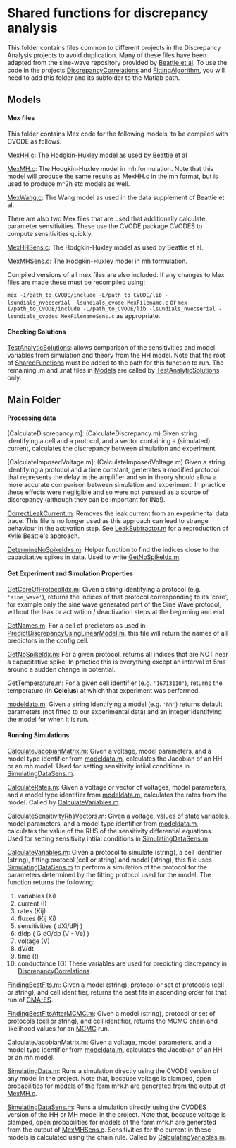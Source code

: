 # Shared functions for discrepancy analysis

This folder contains files common to different projects in the Discrepancy Analysis projects to avoid duplication. Many of these files have been adapted from the sine-wave repository provided by [Beattie et al](https://physoc.onlinelibrary.wiley.com/doi/abs/10.1113/JP275733). To use the code in the projects [DiscrepancyCorrelations](https://github.com/JohnWalmsley/DiscrepancyCorrelations) and [FittingAlgorithm](https://github.com/JohnWalmsley/FittingAlgorithm), you will need to add this folder and its subfolder to the Matlab path.

## Models


#### Mex files

This folder contains Mex code for the following models, to be compiled with CVODE as follows:

[MexHH.c](Models/MexHH.c): The Hodgkin-Huxley model as used by Beattie et al

[MexMH.c](Models/MexMH.c): The Hodgkin-Huxley model in mh formulation. Note that this model will produce the same results as MexHH.c in the mh format, but is used to produce m^2h etc models as well.

[MexWang.c](Models/MexWang.c): The Wang model as used in the data supplement of Beattie et al.

There are also two Mex files that are used that additionally calculate parameter sensitivities. These use the CVODE package CVODES to compute sensitivities quickly.

[MexHHSens.c](Models/MexHHSens.c): The Hodgkin-Huxley model as used by Beattie et al.

[MexMHSens.c](Models/MexMHSens.c): The Hodgkin-Huxley model in mh formulation.

Compiled versions of all mex files are also included. If any changes to Mex files are made these must be recompiled using:

`mex -I/path_to_CVODE/include -L/path_to_CVODE/lib -lsundials_nvecserial -lsundials_cvode MexFilename.c`
or
`mex -I/path_to_CVODE/include -L/path_to_CVODE/lib -lsundials_nvecserial -lsundials_cvodes MexFilenameSens.c`
as appropriate.


#### Checking Solutions

[TestAnalyticSolutions](Models/TestAnalyticSolutions.m): allows comparison of the sensitivities and model variables from simulation and theory from the HH model. Note that the root of [SharedFunctions](https://github.com/JohnWalmsley/SharedFunctions) must be added to the path for this function to run. The remaining .m and .mat files in [Models](Models/) are called by [TestAnalyticSolutions](Models/TestAnalyticSolutions.m) only.


## Main Folder

#### Processing data

[CalculateDiscrepancy.m]: (CalculateDiscrepancy.m) Given string identifying a cell and a protocol, and a vector containing a (simulated) current, calculates the discrepancy between simulation and experiment.

[CalculateImposedVoltage.m]: (CalculateImposedVoltage.m) Given a string identifying a protocol and a time constant, generates a modified protocol that represents the delay in the amplifier and so in theory should allow a more accurate comparison between simulation and experiment. In practice these effects were negligible and so were not pursued as a source of discrepancy (although they can  be important for INa!).

[CorrectLeakCurrent.m](CorrectLeakCurrent.m): Removes the leak current from an experimental data trace. This file is no longer used as this approach can lead to strange behaviour in the activation step. See [LeakSubtractor.m](https://github.com/JohnWalmsley/Kylie-Sine-Wave-Data/blob/master/LeakSubtractor.m) for a reproduction of Kylie Beattie's approach.

[DetermineNoSpikeIdxs.m](DetermineNoSpikeIdxs.m): Helper function to find the indices close to the capacitative spikes in data. Used to write [GetNoSpikeIdx.m](GetNoSpikeIdx.m).

#### Get Experiment and Simulation Properties

[GetCoreOfProtocolIdx.m](GetCoreOfProtocolIdx.m): Given a string identifying a protocol (e.g. `'sine_wave'`), returns the indices of that protocol corresponding to its 'core', for example only the sine wave generated part of the Sine Wave protocol, without the leak or activation / deactivation steps at the beginning and end.

[GetNames.m](GetNames.m): For a cell of predictors as used in [PredictDiscrepancyUsingLinearModel.m](https://github.com/JohnWalmsley/DiscrepancyCorrelations/blob/master/Code/PredictDiscrepancyUsingLinearModel.m), this file will return the names of all predictors in the config cell.

[GetNoSpikeIdx.m](GetNoSpikeIdx.m): For a given protocol, returns all indices that are NOT near a capacitative spike. In practice this is everything except an interval of 5ms around a sudden change in potential.

[GetTemperature.m](GetTemperature.m): For a given cell identifier (e.g. `'16713110'`), returns the temperature (in **Celcius**) at which that experiment was performed.

[modeldata.m](modeldata.m): Given a string identifying a model (e.g. `'hh'`) returns default parameters (not fitted to our experimental data) and an integer identifying the model for when it is run.

#### Running Simulations

[CalculateJacobianMatrix.m](CalculatingJacobianMatrix.m): Given a voltage, model parameters, and a model type identifier from [modeldata.m](modeldata.m), calculates the Jacobian of an HH or an mh model. Used for setting sensitivity intiial conditions in [SimulatingDataSens.m](SimulatingDataSens.m).

[CalculateRates.m](CalculatingRates.m): Given a voltage or vector of voltages, model parameters, and a model type identifier from [modeldata.m](modeldata.m), calculates the rates from the model. Called by [CalculateVariables.m](CalculateVariables.m).

[CalculateSensitivityRhsVectors.m](CalculateSensitivityRhsVectors.m): Given a voltage, values of state variables, model parameters, and a model type identifier from [modeldata.m](modeldata.m), calculates the value of the RHS of the sensitivity differential equations. Used for setting sensitivity intiial conditions in [SimulatingDataSens.m](SimulatingDataSens.m).

[CalculateVariables.m](CalculateVariables.m): Given a protocol to simulate (string), a cell identifier (string), fitting protocol (cell or string) and model (string), this file uses [SimulatingDataSens.m](SimulatingDataSens.m) to perform a simulation of the protocol for the parameters determined by the fitting protocol used for the model. The function returns the following:
1. variables (Xi)
1. current (I)
1. rates (Kij)
1. fluxes (Kij Xi)
1. sensitivities ( dXi/dPj )
1. dIdp ( G dO/dp (V - Ve) )
1. voltage (V)
1. dV/dt
1. time (t)
1. conductance (G)
These variables are used for predicting discrepancy in [DiscrepancyCorrelations](https://github.com/JohnWalmsley/DiscrepancyCorrelations/).

[FindingBestFits.m](FindingBestFits.m): Given a model (string), protocol or set of protocols (cell or string), and cell identifier, returns the best fits in ascending order for that run of [CMA-ES](https://github.com/JohnWalmsley/FittingAlgorithm/blob/master/Code/cmaes.m).

[FindingBestFitsAfterMCMC.m](FindingBestFitsAfterMCMC.m): Given a model (string), protocol or set of protocols (cell or string), and cell identifier, returns the MCMC chain and likelihood values for an [MCMC](https://github.com/JohnWalmsley/FittingAlgorithm/blob/master/Code/AdaptiveMCMCStartingBestCMAES.m) run.

[CalculateJacobianMatrix.m](CalculatingJacobianMatrix.m): Given a voltage, model parameters, and a model type identifier from [modeldata.m](modeldata.m), calculates the Jacobian of an HH or an mh model.

[SimulatingData.m](SimulatingData.m): Runs a simulation directly using the CVODE version of any model in the project. Note that, because voltage is clamped, open probabilities for models of the form m^k.h are generated from the output of [MexMH.c](Models/MexMH.c).

[SimulatingDataSens.m](SimulatingDataSens.m): Runs a simulation directly using the CVODES version of the HH or MH model in the project. Note that, because voltage is clamped, open probabilities for models of the form m^k.h are generated from the output of [MexMHSens.c](Models/MexMHSens.c). Sensitivities for the current in these models is calculated using the chain rule. Called by [CalculatingVariables.m](CalculatingVariables.m).



